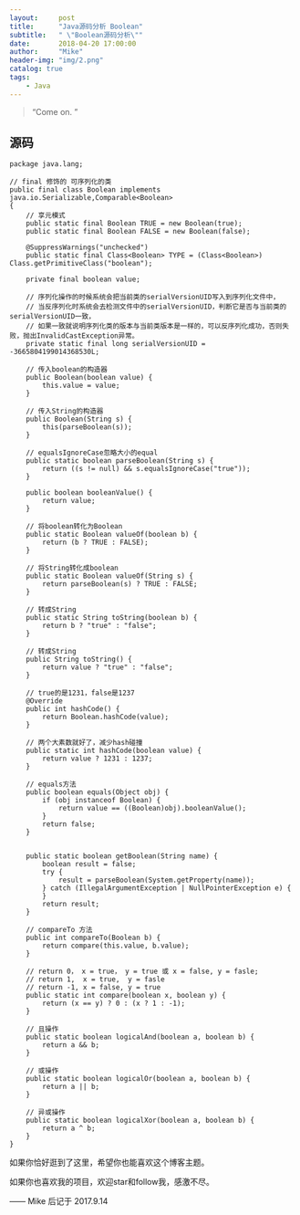 ```yaml
---
layout:     post
title:      "Java源码分析 Boolean"
subtitle:   " \"Boolean源码分析\""
date:       2018-04-20 17:00:00
author:     "Mike"
header-img: "img/2.png"
catalog: true
tags:
    - Java
---
```


> “Come on. ”

## 源码
    package java.lang;

	// final 修饰的 可序列化的类
	public final class Boolean implements java.io.Serializable,Comparable<Boolean>
	{
	    // 享元模式    
	    public static final Boolean TRUE = new Boolean(true);
	    public static final Boolean FALSE = new Boolean(false);
	
	    @SuppressWarnings("unchecked")
	    public static final Class<Boolean> TYPE = (Class<Boolean>) Class.getPrimitiveClass("boolean");
	    
	    private final boolean value;
	
	    // 序列化操作的时候系统会把当前类的serialVersionUID写入到序列化文件中，
	    // 当反序列化时系统会去检测文件中的serialVersionUID，判断它是否与当前类的serialVersionUID一致，
	    // 如果一致就说明序列化类的版本与当前类版本是一样的，可以反序列化成功，否则失败，抛出InvalidCastException异常。
	    private static final long serialVersionUID = -3665804199014368530L;
	
	    // 传入boolean的构造器
	    public Boolean(boolean value) {
	        this.value = value;
	    }
	
	    // 传入String的构造器
	    public Boolean(String s) {
	        this(parseBoolean(s));
	    }
	
	    // equalsIgnoreCase忽略大小的equal
	    public static boolean parseBoolean(String s) {
	        return ((s != null) && s.equalsIgnoreCase("true"));
	    }
	
	    public boolean booleanValue() {
	        return value;
	    }
	
	    // 将boolean转化为Boolean
	    public static Boolean valueOf(boolean b) {
	        return (b ? TRUE : FALSE);
	    }
	
	    // 将String转化成boolean
	    public static Boolean valueOf(String s) {
	        return parseBoolean(s) ? TRUE : FALSE;
	    }
	
	    // 转成String
	    public static String toString(boolean b) {
	        return b ? "true" : "false";
	    }
	
	    // 转成String
	    public String toString() {
	        return value ? "true" : "false";
	    }
	
	    // true的是1231，false是1237
	    @Override
	    public int hashCode() {
	        return Boolean.hashCode(value);
	    }
	
	    // 两个大素数就好了，减少hash碰撞
	    public static int hashCode(boolean value) {
	        return value ? 1231 : 1237;
	    }
	
	    // equals方法
	    public boolean equals(Object obj) {
	        if (obj instanceof Boolean) {
	            return value == ((Boolean)obj).booleanValue();
	        }
	        return false;
	    }
	
	
	    public static boolean getBoolean(String name) {
	        boolean result = false;
	        try {
	            result = parseBoolean(System.getProperty(name));
	        } catch (IllegalArgumentException | NullPointerException e) {
	        }
	        return result;
	    }
	
	    // compareTo 方法
	    public int compareTo(Boolean b) {
	        return compare(this.value, b.value);
	    }
	
	    // return 0， x = true， y = true 或 x = false, y = fasle;
	    // return 1,  x = true,  y = fasle
	    // return -1, x = false, y = true
	    public static int compare(boolean x, boolean y) {
	        return (x == y) ? 0 : (x ? 1 : -1);
	    }
	
	    // 且操作
	    public static boolean logicalAnd(boolean a, boolean b) {
	        return a && b;
	    }
	
	    // 或操作
	    public static boolean logicalOr(boolean a, boolean b) {
	        return a || b;
	    }
	
	    // 异或操作
	    public static boolean logicalXor(boolean a, boolean b) {
	        return a ^ b;
	    }
	}






如果你恰好逛到了这里，希望你也能喜欢这个博客主题。

如果你也喜欢我的项目，欢迎star和follow我，感激不尽。

—— Mike 后记于 2017.9.14
